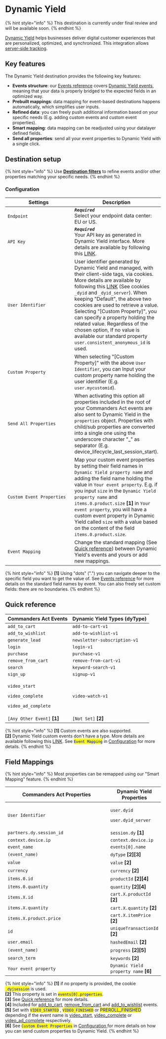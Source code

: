 # Dynamic Yield

{% hint style="info" %}
This destination is currently under final review and will be available soon.
{% endhint %}

[Dynamic Yield](https://www.dynamicyield.com) helps businesses deliver digital customer experiences that are personalized, optimized, and synchronized. This integration allows [server-side tracking](https://support.dynamicyield.com/hc/en-us/articles/4414379007633-Reporting-Events#reporting-events-via-server-side-api-0-0).

## Key features

The Dynamic Yield destination provides the following key features:

* **Events structure**: our [Events reference](https://community.commandersact.com/platform-x/developers/tracking/events-reference) covers [Dynamic Yield events](https://support.dynamicyield.com/hc/en-us/articles/4414379007633-Reporting-Events#types-of-events-0-1), meaning that your data is properly bridged to the expected fields in an optimized way.
* **Prebuilt mappings**: data mapping for event-based destinations happens automatically, which simplifies user inputs.
* **Refined data**: you can freely push additional information based on your specific needs (E.g. adding custom events and custom event properties).
* **Smart mapping**: data mapping can be readjusted using your datalayer defined fields.
* **Send all properties**: send all your event properties to Dynamic Yield with a single click.

## Destination setup

{% hint style="info" %}
Use [**Destination filters**](https://doc.commandersact.com/features/destinations/destination-filters) to refine events and/or other properties matching your specific needs.
{% endhint %}

### Configuration

<table><thead><tr><th width="300">Settings</th><th>Description</th></tr></thead><tbody><tr><td><code>Endpoint</code></td><td><em><strong><code>Required</code></strong></em>  <br>Select your endpoint data center: EU or US.</td></tr><tr><td><code>API Key</code></td><td><em><strong><code>Required</code></strong></em> <br>Your API key as generated in Dynamic Yield interface. More details are available by following this <a href="https://support.dynamicyield.com/hc/en-us/articles/360022734893#create-an-api-key-0-1">LINK</a>. </td></tr><tr><td><code>User Identifier</code></td><td>User identifier generated by Dynamic Yield and managed, with their client-side tags, via cookies. More details are available by following this <a href="https://support.dynamicyield.com/hc/en-us/articles/4415087403281#making-api-requests-0-1">LINK</a> (See cookies <code>_dyid</code> and <code>_dyid_server</code>). When keeping "Default", the above two cookies are used to retrieve a value. Selecting "[Custom Property]", you can specify a property holding the related value. Regardless of the chosen option, If no value is available our standard property <code>user.consistent_anonymous_id</code>  is used.</td></tr><tr><td><code>Custom Property</code></td><td>When selecting "[Custom Property]" with the above <code>User Identifier</code>, you can Input your custom property name holding the user identifier (E.g. <code>user.mycustomid</code>).</td></tr><tr><td><code>Send All Properties</code></td><td>When activating this option all properties included in the root of your Commanders Act events are also sent to Dynamic Yield in the <code>properties</code> object. Properties with child/sub properties are converted into a single one using the underscore character "_" as separator (E.g. device_lifecycle_last_session_start).</td></tr><tr><td><code>Custom Event Properties</code></td><td>Map your custom event properties by setting their field names in <code>Dynamic Yield property name</code> and adding the field name holding the value in <code>Your event property</code>. E.g. if you input <code>size</code> in the <code>Dynamic Yield property name</code> and <code>items.0.product.size</code> <strong>[1]</strong> in <code>Your event property</code>, you will have a custom event property in Dynamic Yield called <code>size</code> with a value based on the content of the field <code>items.0.product.size</code>.</td></tr><tr><td><code>Event Mapping</code></td><td>Change the standard mapping (See <a href="dynamic-yield.md#quick-reference">Quick reference</a>) between Dynamic Yield's events and yours or add new mappings.</td></tr></tbody></table>

{% hint style="info" %}
**\[1]** Using "dots" (".") you can navigate deeper to the specific field you want to get the value of. See [Events reference](https://community.commandersact.com/platform-x/developers/tracking/events-reference) for more details on the standard field names by event. You can also freely set custom fields: there are no boundaries.
{% endhint %}

## Quick reference

| Commanders Act Events                                                                                  | Dynamic Yield Types (dyType) |
| ------------------------------------------------------------------------------------------------------ | ---------------------------- |
| `add_to_cart`                                                                                          | `add-to-cart-v1`             |
| `add_to_wishlist`                                                                                      | `add-to-wishlist-v1`         |
| `generate_lead`                                                                                        | `newsletter-subscription-v1` |
| `login`                                                                                                | `login-v1`                   |
| `purchase`                                                                                             | `purchase-v1`                |
| `remove_from_cart`                                                                                     | `remove-from-cart-v1`        |
| `search`                                                                                               | `keyword-search-v1`          |
| `sign_up`                                                                                              | `signup-v1`                  |
| <p><code>video_start</code></p><p><code>video_complete</code></p><p><code>video_ad_complete</code></p> | `video-watch-v1`             |
| `[Any Other Event]` **\[1]**                                                                           | `[Not Set]` **\[2]**         |

{% hint style="info" %}
**\[1]** Custom events are also supported.\
**\[2]** Dynamic Yield custom events don't have a type. More details are available following this [LINK](https://support.dynamicyield.com/hc/en-us/articles/4414379007633-Reporting-Events#custom-events-0-3). See <mark style="color:blue;">`Event Mapping`</mark> in [Configuration](dynamic-yield.md#configuration) for more details.
{% endhint %}

## Field Mappings

{% hint style="info" %}
Most properties can be remapped using our "Smart Mapping" feature.
{% endhint %}

<table><thead><tr><th width="404.6685580062746">Commanders Act Properties</th><th>Dynamic Yield Properties</th></tr></thead><tbody><tr><td><code>User Identifier</code></td><td><p><code>user.dyid</code></p><p><code>user.dyid_server</code></p></td></tr><tr><td><code>partners.dy.session_id</code></td><td><code>session.dy</code> <strong>[1]</strong></td></tr><tr><td><code>context.device.ip</code></td><td><code>context.device.ip</code></td></tr><tr><td><code>event_name</code></td><td><code>events[0].name</code></td></tr><tr><td><code>(event_name)</code></td><td><code>dyType</code> <strong>[2][3]</strong></td></tr><tr><td><code>value</code></td><td><code>value</code> <strong>[2]</strong></td></tr><tr><td><code>currency</code></td><td><code>currency</code> <strong>[2]</strong></td></tr><tr><td><code>items.0.id</code></td><td><code>productId</code> <strong>[2][4]</strong></td></tr><tr><td><code>items.0.quantity</code></td><td><code>quantity</code> <strong>[2][4]</strong></td></tr><tr><td><code>items.X.id</code></td><td><code>cart.X.productId</code> <strong>[2]</strong></td></tr><tr><td><code>items.X.quantity</code></td><td><code>cart.X.quantity</code> <strong>[2]</strong></td></tr><tr><td><code>items.X.product.price</code></td><td><code>cart.X.itemPrice</code> <strong>[2]</strong></td></tr><tr><td><code>id</code></td><td><code>uniqueTransactionId</code> <strong>[2]</strong></td></tr><tr><td><code>user.email</code></td><td><code>hashedEmail</code> <strong>[2]</strong></td></tr><tr><td><code>(event_name)</code></td><td><code>progress</code> <strong>[2][5]</strong></td></tr><tr><td><code>search_term</code></td><td><code>keywords</code> <strong>[2]</strong></td></tr><tr><td><code>Your event property</code></td><td><code>Dynamic Yield property name</code> <strong>[6]</strong></td></tr></tbody></table>

{% hint style="info" %}
**\[1]** if no property is provided, the cookie <mark style="color:blue;">`_dyjsession`</mark> is used.\
**\[2]** This property is set in <mark style="color:blue;">`events[0].properties`</mark>.\
**\[3]** See [Quick reference](dynamic-yield.md#quick-reference) for more details.\
**\[4]** Included for [add\_to\_cart](https://doc.commandersact.com/developers/tracking/events-reference#add\_to\_cart), [remove\_from\_cart](https://doc.commandersact.com/developers/tracking/events-reference#remove\_from\_cart) and [add\_to\_wishlist](https://doc.commandersact.com/developers/tracking/events-reference#add\_to\_wishlist) events.\
**\[5]** Set with <mark style="color:blue;">`VIDEO_STARTED`</mark> , <mark style="color:blue;">`VIDEO_FINISHED`</mark> or  <mark style="color:blue;">PREROLL\_FINISHED</mark> depending if the event name is [video\_start](https://doc.commandersact.com/developers/tracking/events-reference/video-event-reference#video-playback-started), [video\_complete](https://doc.commandersact.com/developers/tracking/events-reference/video-event-reference#video-playback-completed) or [video\_ad\_complete](https://doc.commandersact.com/developers/tracking/events-reference/video-event-reference#video-a-d-completed) respectively.\
**\[6]** See <mark style="color:blue;">`Custom Event Properties`</mark> in [Configuration ](dynamic-yield.md#configuration)for more details on how you can send custom properties to Dynamic Yield.
{% endhint %}

